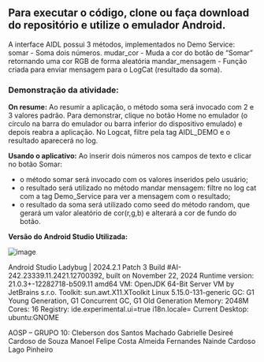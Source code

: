 ## Para executar o código, clone ou faça download do repositório e utilize o emulador Android.

A interface AIDL possui 3 métodos, implementados no Demo Service: 
  somar - Soma dois números.
  mudar_cor - Muda a cor do botão de “Somar” retornando uma cor RGB de forma aleatória
  mandar_mensagem - Função criada para enviar mensagem para o LogCat (resultado da soma).

### Demonstração da atividade:
**On resume:**
Ao resumir a aplicação, o método soma será invocado com 2 e 3 valores padrão.
Para demonstrar, clique no botão Home no emulador (o círculo na barra do emulador ou barra inferior do dispositivo emulado) e depois reabra a aplicação.
No Logcat, filtre pela tag AIDL_DEMO e o resultado aparecerá no log.

**Usando o aplicativo:**
Ao inserir dois números nos campos de texto e clicar no botão Somar:
   - o método somar será invocado com os valores inseridos pelo usuário;
   - o resultado será utilizado no método mandar mensagem: filtre no log cat com a tag Demo_Service para ver a mensagem com o resultado;
   - o resultado da soma será utilizado como seed do método random, que gerará um valor aleatório de cor(r,g,b) e alterará a cor de fundo do botão.

**Versão do Android Studio Utilizada:**


![image](https://github.com/user-attachments/assets/27b7f447-011e-4556-b41e-98dbf37cc3b6)


Android Studio Ladybug | 2024.2.1 Patch 3
Build #AI-242.23339.11.2421.12700392, built on November 22, 2024
Runtime version: 21.0.3+-12282718-b509.11 amd64
VM: OpenJDK 64-Bit Server VM by JetBrains s.r.o.
Toolkit: sun.awt.X11.XToolkit
Linux 5.15.0-131-generic
GC: G1 Young Generation, G1 Concurrent GC, G1 Old Generation
Memory: 2048M
Cores: 16
Registry:
  ide.experimental.ui=true
  i18n.locale=
Current Desktop: ubuntu:GNOME



AOSP – GRUPO 10: 
Cleberson dos Santos Machado
Gabrielle Desireé Cardoso de Souza
Manoel Felipe Costa Almeida Fernandes
Nainde Cardoso Lago Pinheiro


